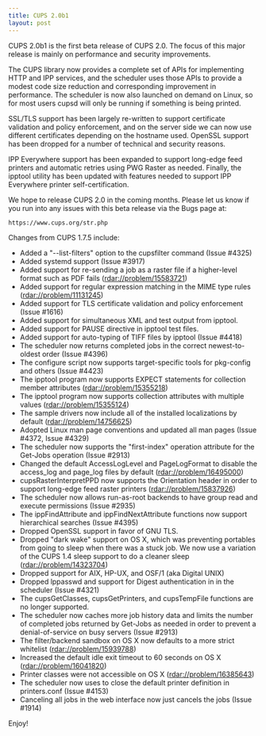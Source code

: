 ```yaml
---
title: CUPS 2.0b1
layout: post
---
```


CUPS 2.0b1 is the first beta release of CUPS 2.0. The focus of this major release is mainly on performance and security improvements.

The CUPS library now provides a complete set of APIs for implementing HTTP and IPP services, and the scheduler uses those APIs to provide a modest code size reduction and corresponding improvement in performance. The scheduler is now also launched on demand on Linux, so for most users cupsd will only be running if something is being printed.

SSL/TLS support has been largely re-written to support certificate validation and policy enforcement, and on the server side we can now use different certificates depending on the hostname used.  OpenSSL support has been dropped for a number of technical and security reasons.

IPP Everywhere support has been expanded to support long-edge feed printers and automatic retries using PWG Raster as needed. Finally, the ipptool utility has been updated with features needed to support IPP Everywhere printer self-certification.

We hope to release CUPS 2.0 in the coming months. Please let us know if you run into any issues with this beta release via the Bugs page at:

    https://www.cups.org/str.php

Changes from CUPS 1.7.5 include:

- Added a "--list-filters" option to the cupsfilter command (Issue #4325)
- Added systemd support (Issue #3917)
- Added support for re-sending a job as a raster file if a higher-level format such as PDF fails (<rdar://problem/15583721>)
- Added support for regular expression matching in the MIME type rules (<rdar://problem/11131245>)
- Added support for TLS certificate validation and policy enforcement (Issue #1616)
- Added support for simultaneous XML and test output from ipptool.
- Added support for PAUSE directive in ipptool test files.
- Added support for auto-typing of TIFF files by ipptool (Issue #4418)
- The scheduler now returns completed jobs in the correct newest-to-oldest order (Issue #4396)
- The configure script now supports target-specific tools for pkg-config and others (Issue #4423)
- The ipptool program now supports EXPECT statements for collection member attributes (<rdar://problem/15355218>)
- The ipptool program now supports collection attributes with multiple values (<rdar://problem/15355124>)
- The sample drivers now include all of the installed localizations by default (<rdar://problem/14756625>)
- Adopted Linux man page conventions and updated all man pages (Issue #4372, Issue #4329)
- The scheduler now supports the "first-index" operation attribute for the Get-Jobs operation (Issue #2913)
- Changed the default AccessLogLevel and PageLogFormat to disable the access_log and page_log files by default (<rdar://problem/16495000>)
- cupsRasterInterpretPPD now supports the Orientation header in order to support long-edge feed raster printers (<rdar://problem/15837926>)
- The scheduler now allows run-as-root backends to have group read and execute permissions (Issue #2935)
- The ippFindAttribute and ippFindNextAttribute functions now support hierarchical searches (Issue #4395)
- Dropped OpenSSL support in favor of GNU TLS.
- Dropped "dark wake" support on OS X, which was preventing portables from going to sleep when there was a stuck job. We now use a variation of the CUPS 1.4 sleep support to do a cleaner sleep (<rdar://problem/14323704>)
- Dropped support for AIX, HP-UX, and OSF/1 (aka Digital UNIX)
- Dropped lppasswd and support for Digest authentication in in the scheduler (Issue #4321)
- The cupsGetClasses, cupsGetPrinters, and cupsTempFile functions are no longer supported.
- The scheduler now caches more job history data and limits the number of completed jobs returned by Get-Jobs as needed in order to prevent a denial-of-service on busy servers (Issue #2913)
- The filter/backend sandbox on OS X now defaults to a more strict whitelist (<rdar://problem/15939788>)
- Increased the default idle exit timeout to 60 seconds on OS X (<rdar://problem/16041820>)
- Printer classes were not accessible on OS X (<rdar://problem/16385643>)
- The scheduler now uses </DefaultPrinter> to close the default printer definition in printers.conf (Issue #4153)
- Canceling all jobs in the web interface now just cancels the jobs (Issue #1914)

Enjoy!
